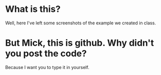 # What is this?

Well, here I've left some screenshots of the example we created in class.

# But Mick, this is github. Why didn't you post the code?

Because I want you to type it in yourself.

